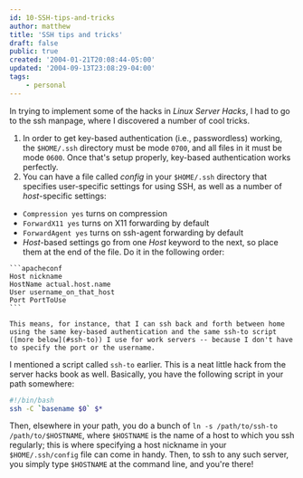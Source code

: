 ```yaml
---
id: 10-SSH-tips-and-tricks
author: matthew
title: 'SSH tips and tricks'
draft: false
public: true
created: '2004-01-21T20:08:44-05:00'
updated: '2004-09-13T23:08:29-04:00'
tags:
    - personal
---
```

In trying to implement some of the hacks in *Linux Server Hacks*, I had to go to the ssh manpage, where I discovered a number of cool tricks.

1. In order to get key-based authentication (i.e., passwordless) working, the `$HOME/.ssh` directory must be mode `0700`, and all files in it must be mode `0600`. Once that's setup properly, key-based authentication works perfectly.
2. You can have a file called *config* in your `$HOME/.ssh` directory that specifies user-specific settings for using SSH, as well as a number of *host*-specific settings:
  -   `Compression yes` turns on compression
  -   `ForwardX11 yes` turns on X11 forwarding by default
  -   `ForwardAgent yes` turns on ssh-agent forwarding by default
  -   *Host*-based settings go from one *Host* keyword to the next, so place them at the end of the file. Do it in the following order:

    ```apacheconf
    Host nickname
    HostName actual.host.name
    User username_on_that_host
    Port PortToUse
    ```

    This means, for instance, that I can ssh back and forth between home using the same key-based authentication and the same ssh-to script ([more below](#ssh-to)) I use for work servers -- because I don't have to specify the port or the username.

I mentioned a script called `ssh-to` earlier. This is a neat little hack from the server hacks book as well. Basically, you have the following script in your path somewhere:

```bash
#!/bin/bash
ssh -C `basename $0` $*
```

Then, elsewhere in your path, you do a bunch of `ln -s /path/to/ssh-to /path/to/$HOSTNAME`, where `$HOSTNAME` is the name of a host to which you ssh regularly; this is where specifying a host nickname in your `$HOME/.ssh/config` file can come in handy. Then, to ssh to any such server, you simply type `$HOSTNAME` at the command line, and you're there!
